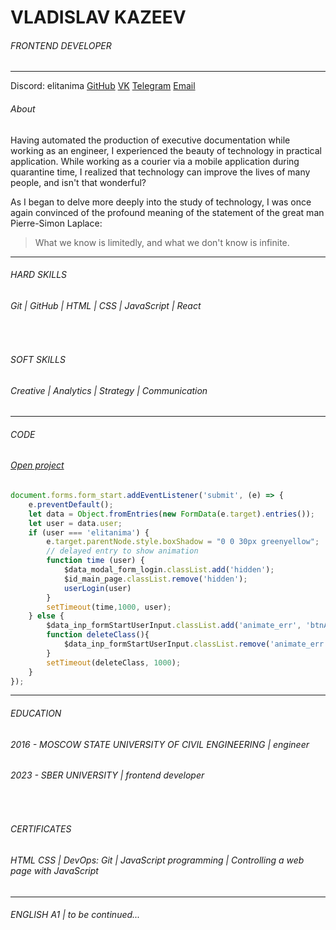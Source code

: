 # VLADISLAV KAZEEV

###### FRONTEND DEVELOPER

---

Discord: elitanima
[GitHub][github-link] [VK][vk-link] [Telegram][telegram-link] [Email][email-link]

###### About

Having automated the production of executive documentation while working as an engineer, I experienced the beauty of technology in practical application. While working as a courier via a mobile application during quarantine time, I realized that technology can improve the lives of many people, and isn't that wonderful?

As I began to delve more deeply into the study of technology, I was once again convinced of the profound meaning of the statement of the great man Pierre-Simon Laplace:

> What we know is limitedly, and what we don't know is infinite.

---

###### HARD SKILLS

###### Git | GitHub | HTML | CSS | JavaScript | React

<br>

###### SOFT SKILLS

###### Creative | Analytics | Strategy | Communication

---

###### CODE

###### [Open project][project-link]

```Javascript
document.forms.form_start.addEventListener('submit', (e) => {
    e.preventDefault();
    let data = Object.fromEntries(new FormData(e.target).entries());
    let user = data.user;
    if (user === 'elitanima') {
        e.target.parentNode.style.boxShadow = "0 0 30px greenyellow";
        // delayed entry to show animation
        function time (user) {
            $data_modal_form_login.classList.add('hidden');
            $id_main_page.classList.remove('hidden');
            userLogin(user)
        }
        setTimeout(time,1000, user);
    } else {
        $data_inp_formStartUserInput.classList.add('animate_err', 'btnArror');
        function deleteClass(){
            $data_inp_formStartUserInput.classList.remove('animate_err','btnArror');
        }
        setTimeout(deleteClass, 1000);
    }
});
```

---

###### EDUCATION

###### 2016 - MOSCOW STATE UNIVERSITY OF CIVIL ENGINEERING | engineer

###### 2023 - SBER UNIVERSITY | frontend developer

<br>

###### CERTIFICATES

###### HTML CSS | DevOps: Git | JavaScript programming | Controlling a web page with JavaScript

---

###### ENGLISH A1 | to be continued...

[github-link]: https://github.com/elitanima "Open GitHub profile"
[vk-link]: https://vk.com/elitanima "Contact VK"
[telegram-link]: https://t.me/elitanima "Contact Telegram"
[email-link]: mailto:elitanima@vk.com "Send email"
[project-link]: https://elitanima.github.io/Homework_02/ "Open GitHub pages"
